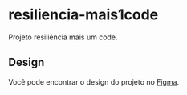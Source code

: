 # resiliencia-mais1code
Projeto resiliência mais um code. 

## Design
Você pode encontrar o design do projeto no [Figma](https://www.figma.com/file/dlfsbHBtXDfRMYKO7EsVwZ/projeto-res%2B1code?type=design&node-id=20%3A2&mode=design&t=RPlpMpX3iLE6K1rm-1).
